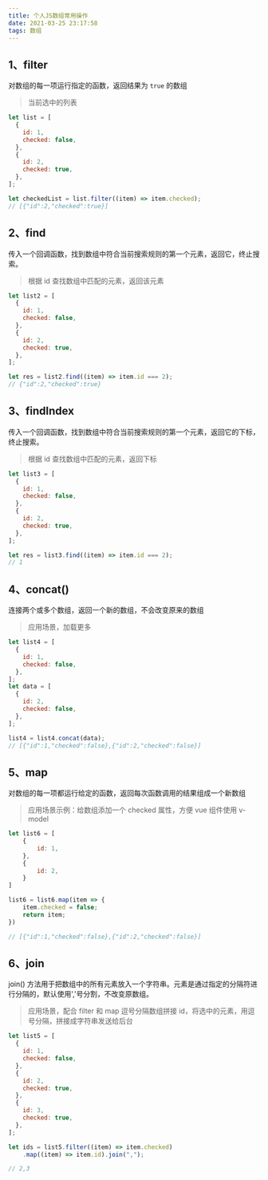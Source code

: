 ```yaml
---
title: 个人JS数组常用操作
date: 2021-03-25 23:17:58
tags: 数组
---
```


## 1、filter

对数组的每一项运行指定的函数，返回结果为 `true` 的数组

> 当前选中的列表

```javascript
let list = [
  {
    id: 1,
    checked: false,
  },
  {
    id: 2,
    checked: true,
  },
];

let checkedList = list.filter((item) => item.checked);
// [{"id":2,"checked":true}]
```

## 2、find

传入一个回调函数，找到数组中符合当前搜索规则的第一个元素，返回它，终止搜索。

> 根据 id 查找数组中匹配的元素，返回该元素

```javascript
let list2 = [
  {
    id: 1,
    checked: false,
  },
  {
    id: 2,
    checked: true,
  },
];

let res = list2.find((item) => item.id === 2);
// {"id":2,"checked":true}
```

## 3、findIndex

传入一个回调函数，找到数组中符合当前搜索规则的第一个元素，返回它的下标，终止搜索。

> 根据 id 查找数组中匹配的元素，返回下标

```javascript
let list3 = [
  {
    id: 1,
    checked: false,
  },
  {
    id: 2,
    checked: true,
  },
];

let res = list3.find((item) => item.id === 2);
// 1
```

## 4、concat()

连接两个或多个数组，返回一个新的数组，不会改变原来的数组

> 应用场景，加载更多

```javascript
let list4 = [
  {
    id: 1,
    checked: false,
  },
];
let data = [
  {
    id: 2,
    checked: false,
  },
];

list4 = list4.concat(data);
// [{"id":1,"checked":false},{"id":2,"checked":false}]
```

## 5、map

对数组的每一项都运行给定的函数，返回每次函数调用的结果组成一个新数组

> 应用场景示例：给数组添加一个 checked 属性，方便 vue 组件使用 v-model

```javascript
let list6 = [
    {
        id: 1,
    },
    {
        id: 2,
    }
]

list6 = list6.map(item => {
    item.checked = false;
    return item;
})

// [{"id":1,"checked":false},{"id":2,"checked":false}]
```



## 6、join

join() 方法用于把数组中的所有元素放入一个字符串。元素是通过指定的分隔符进行分隔的，默认使用','号分割，不改变原数组。

> 应用场景，配合 filter 和 map 逗号分隔数组拼接 id，将选中的元素，用逗号分隔，拼接成字符串发送给后台

```javascript
let list5 = [
  {
    id: 1,
    checked: false,
  },
  {
    id: 2,
    checked: true,
  },
  {
    id: 3,
    checked: true,
  },
];

let ids = list5.filter((item) => item.checked)
    .map((item) => item.id).join(",");

// 2,3
```
